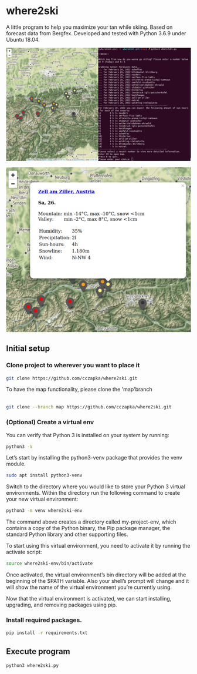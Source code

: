 # where2ski

A little program to help you maximize your tan while skiing. 
Based on forecast data from Bergfex. Developed and tested with Python 3.6.9 under Ubuntu 18.04.

![Screenshot 1](resources/Screenshot-1.png)

![Screenshot 2](resources/Screenshot-2.png)

## Initial setup

### Clone project to wherever you want to place it

```sh
git clone https://github.com/cczapka/where2ski.git
```

To have the map functionality, please clone the 'map'branch

```sh

git clone --branch map https://github.com/cczapka/where2ski.git
```

### (Optional) Create a virtual env

You can verify that Python 3 is installed on your system by running:

```sh
python3 -V
```

Let’s start by installing the python3-venv package that provides the venv module.

```sh
sudo apt install python3-venv
```

Switch to the directory where you would like to store your Python 3 virtual environments. Within the directory run the following command to create your new virtual environment:

```sh
python3 -m venv where2ski-env
```

The command above creates a directory called my-project-env, which contains a copy of the Python binary, the Pip package manager, the standard Python library and other supporting files.

To start using this virtual environment, you need to activate it by running the activate script:

```sh
source where2ski-env/bin/activate
```

Once activated, the virtual environment’s bin directory will be added at the beginning of the $PATH variable. Also your shell’s prompt will change and it will show the name of the virtual environment you’re currently using.

Now that the virtual environment is activated, we can start installing, upgrading, and removing packages using pip.

### Install required packages.

```sh
pip install -r requirements.txt
```

## Execute program

```sh
python3 where2ski.py
```